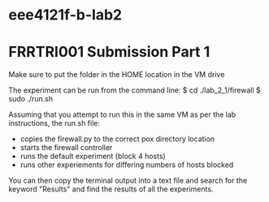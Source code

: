 # eee4121f-b-lab2
# FRRTRI001 Submission Part 1

Make sure to put the folder in the HOME location in the VM drive

The experiment can be run from the command line:
$ cd ./lab_2_1/firewall
$ sudo ./run.sh

Assuming that you attempt to run this in the same VM as per the lab instructions, the run.sh file:
- copies the firewall.py to the correct pox directory location
- starts the firewall controller
- runs the default experiment (block 4 hosts)
- runs other experiements for differing numbers of hosts blocked

You can then copy the terminal output into a text file and search for the keyword "Results" and find the results of all the experiments.

